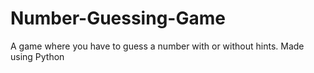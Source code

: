 # Number-Guessing-Game
A game where you have to guess a number with or without hints. Made using Python

